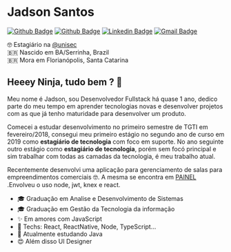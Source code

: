 # Jadson Santos

[![Github Badge](https://img.shields.io/badge/-jadsonsantos.com-6633cc?style=flat-square&logo=website&logoColor=white&link=http://jadsonsantos.com)](http://jadsonsantos.com) 
[![Github Badge](https://img.shields.io/badge/-jadson179-6633cc?style=flat-square&logo=Github&logoColor=white&link=http://github.com/jadson179)](http://github.com/jadson179) 
[![Linkedin Badge](https://img.shields.io/badge/-Jadson%20Santos-6633cc?style=flat-square&logo=Linkedin&logoColor=white&link=www.linkedin.com/in/jadson-santos-a9aa9b145/)](https://www.linkedin.com/in/jadson-santos-a9aa9b145/) 
[![Gmail Badge](https://img.shields.io/badge/-mailto:jadson44.santos@gmail.com-6633cc?style=flat-square&logo=Gmail&logoColor=white&link=mailto:jadson44.santos@gmail.com)](mailto:jadson44.santos@gmail.com)  

🤓 Estagiário na [@unisec](https://github.com/unisec/) <br>
🇧🇷 Nascido em BA/Serrinha, Brazil <br>
🇧🇷 Mora em Florianópolis, Santa Catarina

## Heeey Ninja, tudo bem ? 👋 

Meu nome é Jadson, sou Desenvolvedor Fullstack há quase 1 ano, dedico parte do meu tempo em aprender tecnologias novas e desenvolver projetos com as que já tenho maturidade para desenvolver um produto.

Comecei a estudar desenvolvimento no primeiro semestre de TGTI em fevereiro/2018, consegui meu primeiro estágio no segundo ano de curso em 2019 como **estagiário de tecnologia** com foco em suporte. No ano seguinte outro estágio como **estagiário de tecnologia**, porém sem focó principal e sim trabalhar com todas as camadas da tecnologia, é meu trabalho atual.

Recentemente desenvolvi uma aplicação para gerenciamento de salas para empreendimentos comerciais 🤓. A mesma se encontra em [PAINEL](https://github.com/jadson179/PAINEL) .Envolveu o uso node, jwt, knex e react.



* 🎓 Graduação em Analise e Desenvolvimento de Sistemas
* 🎓 Graduação em Gestão da Tecnologia da informação
* ✨ Em amores com JavaScript
* 💙 Techs: React, ReactNative, Node, TypeScript...
* 💪 Atualmente estudando Java
* 😍 Além disso UI Designer


